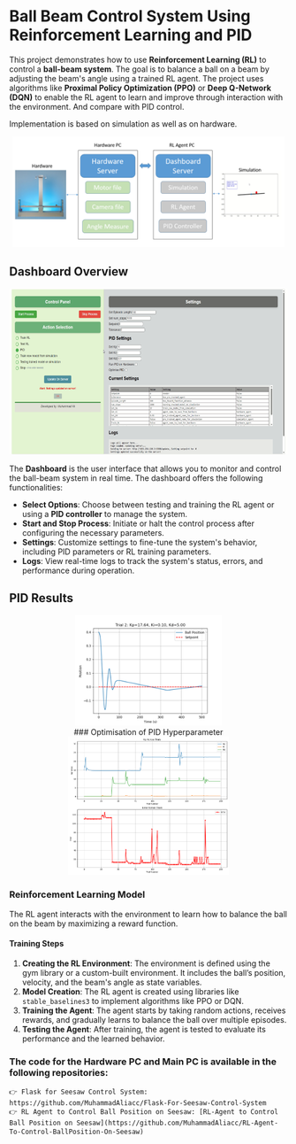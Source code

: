 # Ball Beam Control System Using Reinforcement Learning and PID

This project demonstrates how to use **Reinforcement Learning (RL)** to control a **ball-beam system**. The goal is to balance a ball on a beam by adjusting the beam's angle using a trained RL agent. The project uses algorithms like **Proximal Policy Optimization (PPO)** or **Deep Q-Network (DQN)** to enable the RL agent to learn and improve through interaction with the environment. And compare with PID control.

Implementation is based on simulation as well as on hardware.
<div align="center">
    <img src="images/architecture.png" alt="architecture" height="200"/>
</div>

## Dashboard Overview
<div align="center">
    <img src="images/Dashboard.png" alt="Dashboard" height="300"/>
</div>

The **Dashboard** is the user interface that allows you to monitor and control the ball-beam system in real time. The dashboard offers the following functionalities:

- **Select Options**: Choose between testing and training the RL agent or using a **PID controller** to manage the system.
- **Start and Stop Process**: Initiate or halt the control process after configuring the necessary parameters.
- **Settings**: Customize settings to fine-tune the system's behavior, including PID parameters or RL training parameters.
- **Logs**: View real-time logs to track the system's status, errors, and performance during operation.

## PID Results
<div align="center">
    <img src="images/PID_tuned_results.png" alt="PID_tuned_results"  height="200"/>
</div>

<div align="center">
    ### Optimisation of PID Hyperparameter 
</div>
<div align="center">
    <img src="images/plot_parameters_errors.png" alt="plot_parameters_errors" height="250"/>
</div>

### Reinforcement Learning Model
The RL agent interacts with the environment to learn how to balance the ball on the beam by maximizing a reward function.

#### Training Steps
1. **Creating the RL Environment**: The environment is defined using the gym library or a custom-built environment. It includes the ball’s position, velocity, and the beam's angle as state variables.
2. **Model Creation**: The RL agent is created using libraries like `stable_baselines3` to implement algorithms like PPO or DQN.
3. **Training the Agent**: The agent starts by taking random actions, receives rewards, and gradually learns to balance the ball over multiple episodes.
4. **Testing the Agent**: After training, the agent is tested to evaluate its performance and the learned behavior.

### The code for the Hardware PC and Main PC is available in the following repositories:
    👉 Flask for Seesaw Control System: https://github.com/MuhammadAliacc/Flask-For-Seesaw-Control-System
    👉 RL Agent to Control Ball Position on Seesaw: [RL-Agent to Control Ball Position on Seesaw](https://github.com/MuhammadAliacc/RL-Agent-To-Control-BallPosition-On-Seesaw)
